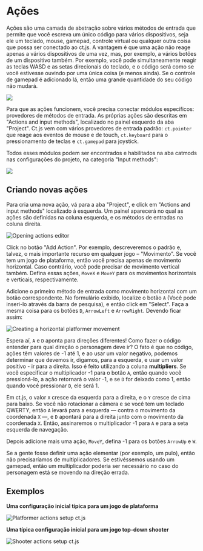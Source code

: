 # Ações

Ações são uma camada de abstração sobre vários métodos de entrada que permite que você escreva um único código para vários dispositivos, seja ele um teclado, mouse, gamepad, controle virtual ou qualquer outra coisa que possa ser conectado ao ct.js. A vantagem é que uma ação não reage apenas a vários dispositivos de uma vez, mas, por exemplo, a vários botões de um dispositivo também. Por exemplo, você pode simultaneamente reagir as teclas WASD e as setas direcionais do teclado, e o código será como se você estivesse ouvindo por uma única coisa (e menos ainda). Se o controle de gamepad é adicionado lá, então uma grande quantidade do seu código não mudará.

![](./../images/actions.png)

Para que as ações funcionem, você precisa conectar módulos específicos: provedores de métodos de entrada. As próprias ações são descritas em "Actions and input methods", localizado no painel esquerdo da aba "Project". Ct.js vem com vários provedores de entrada padrão: `ct.pointer` que reage aos eventos de mouse e de touch, `ct.keyboard` para o pressionamento de teclas e `ct.gamepad` para joystick.

Todos esses módulos podem ser encontrados e habilitados na aba catmods nas configurações do projeto, na categoria "Input methods":

![](./../images/actions_filterInputProviders.png)

## Criando novas ações

Para cria uma nova ação, vá para a aba "Project", e click em "Actions and input methods" localizado à esquerda. Um painel aparecerá no qual as ações são definidas na coluna esquerda, e os métodos de entradas na coluna direita.

![Opening actions editor](./../images/actions_02.png)

Click no botão "Add Action". Por exemplo, descreveremos o padrão e, talvez, o mais importante recurso em qualquer jogo ­– "Movimento". Se você tem um jogo de plataforma, então você precisa apenas de movimento horizontal. Caso contrário, você pode precisar de movimento vertical também. Defina essas ações, `MoveX` e `MoveY` para os movimentos horizontais e verticais, respectivamente.

Adicione o primeiro método de entrada como movimento horizontal com um botão correspondente. No formulário exibido, localize o botão `A` (Você pode inseri-lo através da barra de pesquisa), e então click em "Select". Faça a mesma coisa para os botões `D`, `ArrowLeft` e `ArrowRight`. Devendo ficar assim:

![Creating a horizontal platformer movement](./../images/actions_01.png)

Espera aí, `A` e `D` aponta para direções diferentes! Como fazer o código entender para qual direção o personagem deve ir? O fato é que no código, ações têm valores de -1 até 1, e ao usar um valor negativo, podemos determinar que devemos ir, digamos, para a esquerda, e usar um valor positivo - ir para a direita. Isso é feito utilizando a coluna **multipliers**. Se você especificar o multiplicador -1 para o botão `A`, então quando você pressioná-lo, a ação retornará o valor -1, e se `D` for deixado como 1, então quando você pressionar `D`, ele será 1.

Em ct.js, o valor `X` cresce da esquerda para a direita, e o `Y` cresce de cima para baixo. Se você não rotacionar a câmera e se você tem um teclado QWERTY, então `A` levará para a esquerda — contra o movimento da coordenada `X` —, e `D` apontará para a direita junto com o movimento da coordenada `X`. Então, assinaremos o multiplicador -1 para `A` e para a seta esquerda de navegação.

Depois adicione mais uma ação, `MoveY`, defina -1 para os botões `ArrowUp` e `W`.

Se a gente fosse definir uma ação elementar (por exemplo, um pulo), então não precisaríamos de multiplicadores. Se estivéssemos usando um gamepad, então um multiplicador poderia ser necessário no caso do personagem está se movendo na direção errada.

## Exemplos

**Uma configuração inicial típica para um jogo de plataforma**

![Platformer actions setup ct.js](./../images/actions_03.png)

**Uma típica configuração inicial para um jogo top-down shooter**

![Shooter actions setup ct.js](./../images/actions_04.png)

